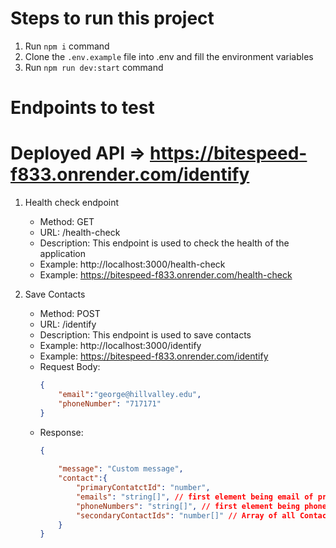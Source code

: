 # Steps to run this project

1. Run `npm i` command
2. Clone the `.env.example` file into .env and fill the environment variables
3. Run `npm run dev:start` command


# Endpoints to test

# Deployed API => https://bitespeed-f833.onrender.com/identify

1. Health check endpoint
    - Method: GET
    - URL: /health-check
    - Description: This endpoint is used to check the health of the application
    - Example: http://localhost:3000/health-check
    - Example: https://bitespeed-f833.onrender.com/health-check

2. Save Contacts
    - Method: POST
    - URL: /identify
    - Description: This endpoint is used to save contacts
    - Example: http://localhost:3000/identify
    - Example: https://bitespeed-f833.onrender.com/identify
    - Request Body:
        ```json
        {
            "email":"george@hillvalley.edu",
            "phoneNumber": "717171"
        }
        ```
    - Response:
        ```json
        {
            
            "message": "Custom message",
            "contact":{
                "primaryContatctId": "number",
                "emails": "string[]", // first element being email of primary contact 
                "phoneNumbers": "string[]", // first element being phoneNumber of primary contact
                "secondaryContactIds": "number[]" // Array of all Contact IDs that are "secondary" to the primary contact
            }
        }
        ```


